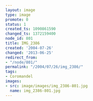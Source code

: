 ```yaml
---
layout: image
type: image
promote: 0
status: 1
created_ts: 1090861590
changed_ts: 1372159400
node_id: 801
title: IMG_2386
created: '2004-07-26'
changed: '2013-06-25'
redirect_from:
- "/node/801/"
permalink: "/2004/07/26/img_2386/"
tags:
- Coromandel
images:
- src: image/images/img_2386-801.jpg
  name: img_2386-801.jpg
---
```


